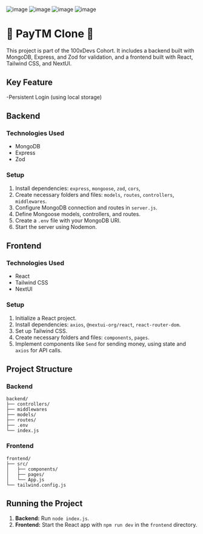 
![image](https://github.com/sasank-555/payment-app/assets/157773996/c216f3b3-5931-438f-88dc-55f362f98edb)
![image](https://github.com/sasank-555/payment-app/assets/157773996/03e3f9a8-2fde-4370-8dcd-19663ef49d61)
![image](https://github.com/sasank-555/payment-app/assets/157773996/d866c1b1-c674-4051-b490-b639c4056c23)
![image](https://github.com/sasank-555/payment-app/assets/157773996/2ec14266-fc66-47aa-aea5-2926a4b59e53)


# 🌟 PayTM Clone 🌟

This project is part of the 100xDevs Cohort. It includes a backend built with MongoDB, Express, and Zod for validation, and a frontend built with React, Tailwind CSS, and NextUI.

## Key Feature
-Persistent Login (using local storage)

## Backend

### Technologies Used
- MongoDB
- Express
- Zod

### Setup
1. Install dependencies: `express`, `mongoose`, `zod`, `cors`, 
2. Create necessary folders and files: `models`, `routes`, `controllers`, `middlewares`.
3. Configure MongoDB connection and routes in `server.js`.
4. Define Mongoose models, controllers, and routes.
5. Create a `.env` file with your MongoDB URI.
6. Start the server using Nodemon.

## Frontend

### Technologies Used
- React
- Tailwind CSS
- NextUI

### Setup
1. Initialize a React project.
2. Install dependencies: `axios`, `@nextui-org/react`, `react-router-dom`.
3. Set up Tailwind CSS.
4. Create necessary folders and files: `components`, `pages`.
5. Implement components like `Send` for sending money, using state and `axios` for API calls.

## Project Structure

### Backend
```
backend/
├── controllers/
├── middlewares
├── models/
├── routes/
├── .env
└── index.js
```

### Frontend
```
frontend/
├── src/
│   ├── components/
│   ├── pages/
│   └── App.js
└── tailwind.config.js
```

## Running the Project

1. **Backend:** Run `node index.js`.
2. **Frontend:** Start the React app with `npm run dev` in the `frontend` directory.

